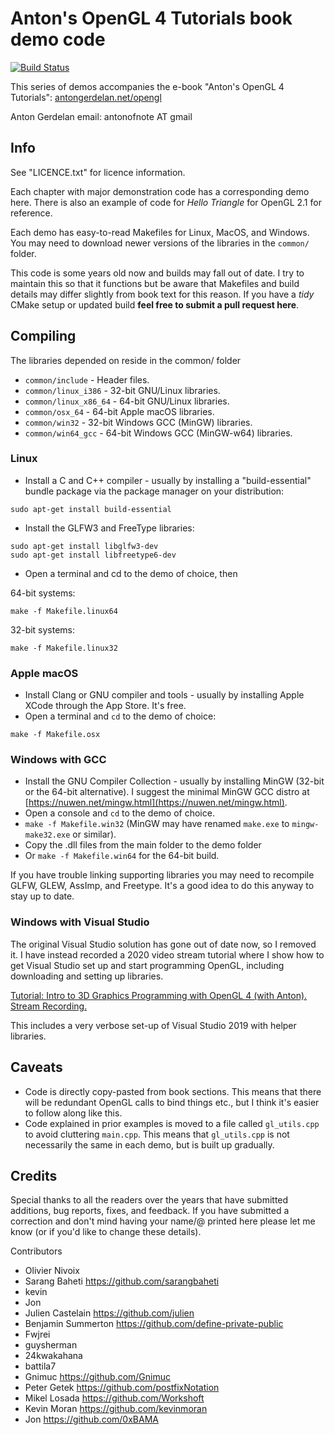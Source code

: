 # Anton's OpenGL 4 Tutorials book demo code #

[![Build Status](https://travis-ci.com/capnramses/antons_opengl_tutorials_book.svg?branch=master)](https://travis-ci.com/capnramses/antons_opengl_tutorials_book)

This series of demos accompanies the e-book "Anton's OpenGL 4 Tutorials":
[antongerdelan.net/opengl](http://antongerdelan.net/opengl/)

Anton Gerdelan
email: antonofnote AT gmail

## Info ##

See "LICENCE.txt" for licence information.

Each chapter with major demonstration code has a corresponding demo here.
There is also an example of code for *Hello Triangle* for OpenGL 2.1 for reference.

Each demo has easy-to-read Makefiles for Linux, MacOS, and Windows.
You may need to download newer versions of the libraries in the `common/` folder.

This code is some years old now and builds may fall out of date. I try to
maintain this so that it functions but be aware that Makefiles and build details
may differ slightly from book text for this reason.
If you have a *tidy* CMake setup or updated build **feel free to submit a pull request here**.

## Compiling ##

The libraries depended on reside in the common/ folder

* `common/include` - Header files.
* `common/linux_i386` - 32-bit GNU/Linux libraries.
* `common/linux_x86_64` - 64-bit GNU/Linux libraries.
* `common/osx_64` - 64-bit Apple macOS libraries.
* `common/win32` - 32-bit Windows GCC (MinGW) libraries.
* `common/win64_gcc` - 64-bit Windows GCC (MinGW-w64) libraries.

### Linux ###

* Install a C and C++ compiler - usually by installing a "build-essential"
bundle package via the package manager on your distribution:

```
sudo apt-get install build-essential
```

* Install the GLFW3 and FreeType libraries:

```
sudo apt-get install libglfw3-dev
sudo apt-get install libfreetype6-dev
```

* Open a terminal and cd to the demo of choice, then

64-bit systems:

```
make -f Makefile.linux64
```

32-bit systems:

```
make -f Makefile.linux32
```

### Apple macOS ###

* Install Clang or GNU compiler and tools - usually by installing Apple XCode through the App Store. It's free.
* Open a terminal and `cd` to the demo of choice:

```
make -f Makefile.osx
```

### Windows with GCC ###

* Install the GNU Compiler Collection - usually by installing MinGW (32-bit or the 64-bit alternative). I suggest the minimal MinGW GCC distro at [https://nuwen.net/mingw.html](https://nuwen.net/mingw.html).
* Open a console and `cd` to the demo of choice.
* `make -f Makefile.win32` (MinGW may have renamed `make.exe` to `mingw-make32.exe` or similar).
* Copy the .dll files from the main folder to the demo folder
* Or `make -f Makefile.win64` for the 64-bit build.

If you have trouble linking supporting libraries you may need to recompile GLFW, GLEW, AssImp, and Freetype. It's a good idea to do this anyway to stay up to date.

### Windows with Visual Studio ###

The original Visual Studio solution has gone out of date now, so I removed it.
I have instead recorded a 2020 video stream tutorial where I show how to get Visual Studio set up and start programming OpenGL,
including downloading and setting up libraries.

[Tutorial: Intro to 3D Graphics Programming with OpenGL 4 (with Anton). Stream Recording.](https://youtu.be/qQJ7irgxZFQ)

This includes a very verbose set-up of Visual Studio 2019 with helper libraries.

## Caveats ##

* Code is directly copy-pasted from book sections. This means that there will be redundant OpenGL calls to bind things etc., but I think it's easier to follow along like this.
* Code explained in prior examples is moved to a file called `gl_utils.cpp` to avoid cluttering `main.cpp`. This means that `gl_utils.cpp` is not necessarily the same in each demo, but is built up gradually.

## Credits ##

Special thanks to all the readers over the years that have submitted additions,
bug reports, fixes, and feedback. If you have submitted a correction and don't
mind having your name/@ printed here please let me know (or if you'd like to change these details).

Contributors

* Olivier Nivoix
* Sarang Baheti https://github.com/sarangbaheti
* kevin
* Jon
* Julien Castelain https://github.com/julien
* Benjamin Summerton https://github.com/define-private-public
* Fwjrei
* guysherman
* 24kwakahana
* battila7
* Gnimuc https://github.com/Gnimuc
* Peter Getek https://github.com/postfixNotation
* Mikel Losada https://github.com/Workshoft
* Kevin Moran https://github.com/kevinmoran
* Jon https://github.com/0xBAMA
